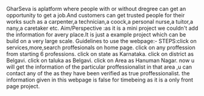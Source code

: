 GharSeva is aplatform where people with or without dregree can get an opportunity to get a job.And customers can get trusted people for their works such as a carpenter,a technician,a coock,a personal nurse,a tuitor,a nany,a caretaker etc.
Aim/Perspective :as it is a mini project we couldn't add the information for avery place.It is just a example project which can be build on a very large scale. Guidelines to use the webpage:- STEPS:click on services,more,search proffesionals on home page. click on any proffession from starting 6 professions. click on state as Karnataka. click on district as Belgavi. click on taluka as Belgavi. click on Area as Hanuman Nagar. now u will get the information of the particular proffessionalist in that area ,u can contact any of the as they have been verified as true proffessionalist. the information given in this webpage is false for timebeing as it is a only front page project.
